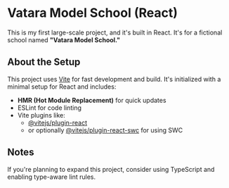 # Vatara Model School (React)

This is my first large-scale project, and it's built in React. It's for a fictional school named **"Vatara Model School."**

## About the Setup

This project uses [Vite](https://vitejs.dev/) for fast development and build. It's initialized with a minimal setup for React and includes:

- **HMR (Hot Module Replacement)** for quick updates
- ESLint for code linting
- Vite plugins like:
  - [@vitejs/plugin-react](https://github.com/vitejs/vite-plugin-react)
  - or optionally [@vitejs/plugin-react-swc](https://github.com/vitejs/vite-plugin-react-swc) for using SWC

## Notes

If you're planning to expand this project, consider using TypeScript and enabling type-aware lint rules.

